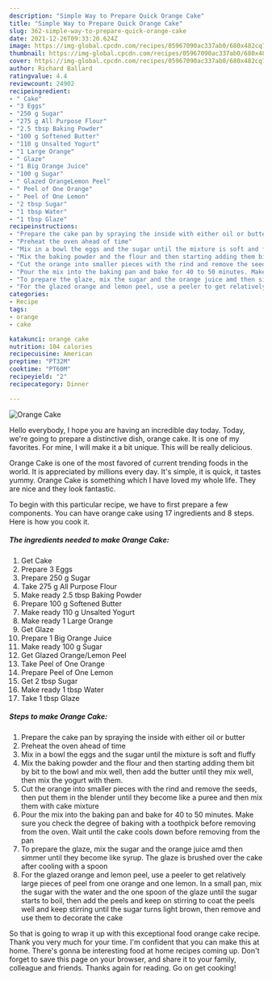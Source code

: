 ```yaml
---
description: "Simple Way to Prepare Quick Orange Cake"
title: "Simple Way to Prepare Quick Orange Cake"
slug: 362-simple-way-to-prepare-quick-orange-cake
date: 2021-12-26T09:33:20.624Z
image: https://img-global.cpcdn.com/recipes/05967090ac337ab0/680x482cq70/orange-cake-recipe-main-photo.jpg
thumbnail: https://img-global.cpcdn.com/recipes/05967090ac337ab0/680x482cq70/orange-cake-recipe-main-photo.jpg
cover: https://img-global.cpcdn.com/recipes/05967090ac337ab0/680x482cq70/orange-cake-recipe-main-photo.jpg
author: Richard Ballard
ratingvalue: 4.4
reviewcount: 24902
recipeingredient:
- " Cake"
- "3 Eggs"
- "250 g Sugar"
- "275 g All Purpose Flour"
- "2.5 tbsp Baking Powder"
- "100 g Softened Butter"
- "110 g Unsalted Yogurt"
- "1 Large Orange"
- " Glaze"
- "1 Big Orange Juice"
- "100 g Sugar"
- " Glazed OrangeLemon Peel"
- " Peel of One Orange"
- " Peel of One Lemon"
- "2 tbsp Sugar"
- "1 tbsp Water"
- "1 tbsp Glaze"
recipeinstructions:
- "Prepare the cake pan by spraying the inside with either oil or butter"
- "Preheat the oven ahead of time"
- "Mix in a bowl the eggs and the sugar until the mixture is soft and fluffy"
- "Mix the baking powder and the flour and then starting adding them bit by bit to the bowl and mix well, then add the butter until they mix well, then mix the yogurt with them."
- "Cut the orange into smaller pieces with the rind and remove the seeds, then put them in the blender until they become like a puree and then mix them with cake mixture"
- "Pour the mix into the baking pan and bake for 40 to 50 minutes. Make sure you check the degree of baking with a toothpick before removing from the oven. Wait until the cake cools down before removing from the pan"
- "To prepare the glaze, mix the sugar and the orange juice amd then simmer until they become like syrup. The glaze is brushed over the cake after cooling with a spoon"
- "For the glazed orange and lemon peel, use a peeler to get relatively large pieces of peel from one orange and one lemon. In a small pan, mix the sugar with the water and the one spoon of the glaze until the sugar starts to boil, then add the peels and keep on stirring to coat the peels well and keep stirring until the sugar turns light brown, then remove and use them to decorate the cake"
categories:
- Recipe
tags:
- orange
- cake

katakunci: orange cake 
nutrition: 104 calories
recipecuisine: American
preptime: "PT32M"
cooktime: "PT60M"
recipeyield: "2"
recipecategory: Dinner

---
```



![Orange Cake](https://img-global.cpcdn.com/recipes/05967090ac337ab0/680x482cq70/orange-cake-recipe-main-photo.jpg)

Hello everybody, I hope you are having an incredible day today. Today, we're going to prepare a distinctive dish, orange cake. It is one of my favorites. For mine, I will make it a bit unique. This will be really delicious.



Orange Cake is one of the most favored of current trending foods in the world. It is appreciated by millions every day. It's simple, it is quick, it tastes yummy. Orange Cake is something which I have loved my whole life. They are nice and they look fantastic.


To begin with this particular recipe, we have to first prepare a few components. You can have orange cake using 17 ingredients and 8 steps. Here is how you cook it.

<!--inarticleads1-->

##### The ingredients needed to make Orange Cake:

1. Get  Cake
1. Prepare 3 Eggs
1. Prepare 250 g Sugar
1. Take 275 g All Purpose Flour
1. Make ready 2.5 tbsp Baking Powder
1. Prepare 100 g Softened Butter
1. Make ready 110 g Unsalted Yogurt
1. Make ready 1 Large Orange
1. Get  Glaze
1. Prepare 1 Big Orange Juice
1. Make ready 100 g Sugar
1. Get  Glazed Orange/Lemon Peel
1. Take  Peel of One Orange
1. Prepare  Peel of One Lemon
1. Get 2 tbsp Sugar
1. Make ready 1 tbsp Water
1. Take 1 tbsp Glaze




<!--inarticleads2-->

##### Steps to make Orange Cake:

1. Prepare the cake pan by spraying the inside with either oil or butter
1. Preheat the oven ahead of time
1. Mix in a bowl the eggs and the sugar until the mixture is soft and fluffy
1. Mix the baking powder and the flour and then starting adding them bit by bit to the bowl and mix well, then add the butter until they mix well, then mix the yogurt with them.
1. Cut the orange into smaller pieces with the rind and remove the seeds, then put them in the blender until they become like a puree and then mix them with cake mixture
1. Pour the mix into the baking pan and bake for 40 to 50 minutes. Make sure you check the degree of baking with a toothpick before removing from the oven. Wait until the cake cools down before removing from the pan
1. To prepare the glaze, mix the sugar and the orange juice amd then simmer until they become like syrup. The glaze is brushed over the cake after cooling with a spoon
1. For the glazed orange and lemon peel, use a peeler to get relatively large pieces of peel from one orange and one lemon. In a small pan, mix the sugar with the water and the one spoon of the glaze until the sugar starts to boil, then add the peels and keep on stirring to coat the peels well and keep stirring until the sugar turns light brown, then remove and use them to decorate the cake




So that is going to wrap it up with this exceptional food orange cake recipe. Thank you very much for your time. I'm confident that you can make this at home. There's gonna be interesting food at home recipes coming up. Don't forget to save this page on your browser, and share it to your family, colleague and friends. Thanks again for reading. Go on get cooking!
